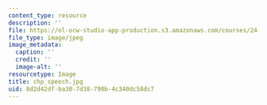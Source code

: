 ```yaml
---
content_type: resource
description: ''
file: https://ol-ocw-studio-app-production.s3.amazonaws.com/courses/24-941j-the-lexicon-and-its-features-spring-2007/8d2d42dfba307d38790b4c340dc58dc7_chp_speech.jpg
file_type: image/jpeg
image_metadata:
  caption: ''
  credit: ''
  image-alt: ''
resourcetype: Image
title: chp_speech.jpg
uid: 8d2d42df-ba30-7d38-790b-4c340dc58dc7
---
```

